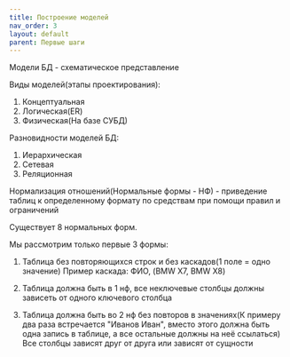 ```yaml
---
title: Построение моделей
nav_order: 3
layout: default
parent: Первые шаги
---
```


Модели БД - схематическое представление

Виды моделей(этапы проектирования):
1. Концептуальная
2. Логическая(ER)
3. Физическая(На базе СУБД)

Разновидности моделей БД:
1. Иерархическая
2. Сетевая
3. Реляционная

Нормализация отношений(Нормальные формы - НФ) - приведение таблиц к определенному формату по средствам при помощи
правил и ограничений

Существует 8 нормальных форм.

Мы рассмотрим только первые 3 формы:
1. Таблица без повторяющихся строк и без каскадов(1 поле = одно значение)
Пример каскада: ФИО, (BMW X7, BMW X8)

2. Таблица должна быть в 1 нф, все неключевые столбцы должны зависеть от одного ключевого столбца

3. Таблица должна быть во 2 нф без повторов в значениях(К примеру два раза встречается "Иванов Иван", 
вместо этого должна быть одна запись в таблице, а все остальные должны на неё ссылаться)
Все столбцы зависят друг от друга или зависят от сущности
